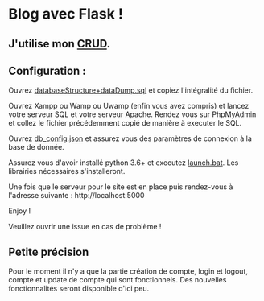 # Blog avec Flask !
## J'utilise mon [CRUD](https://github.com/jubnl/python_CRUD).

## Configuration :
Ouvrez [databaseStructure+dataDump.sql](databaseStructure+dataDump.sql) et copiez l'intégralité du fichier.

Ouvrez Xampp ou Wamp ou Uwamp (enfin vous avez compris) et lancez votre serveur SQL et votre serveur Apache. Rendez vous sur PhpMyAdmin et collez le fichier précédemment copié de manière à executer le SQL.

Ouvrez [db_config.json](config/db_config.json) et assurez vous des paramètres de connexion à la base de donnée.

Assurez vous d'avoir installé python 3.6+ et executez [launch.bat](launch.bat). Les librairies nécessaires s'installeront.

Une fois que le serveur pour le site est en place puis rendez-vous à l'adresse suivante : http://localhost:5000

Enjoy !

Veuillez ouvrir une issue en cas de problème !

## Petite précision

Pour le moment il n'y a que la partie création de compte, login et logout, compte et update de compte qui sont fonctionnels. Des nouvelles fonctionnalités seront disponible d'ici peu.
